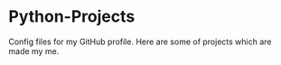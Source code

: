 # Python-Projects
Config files for my GitHub profile.
Here are some of projects which are made my me.
